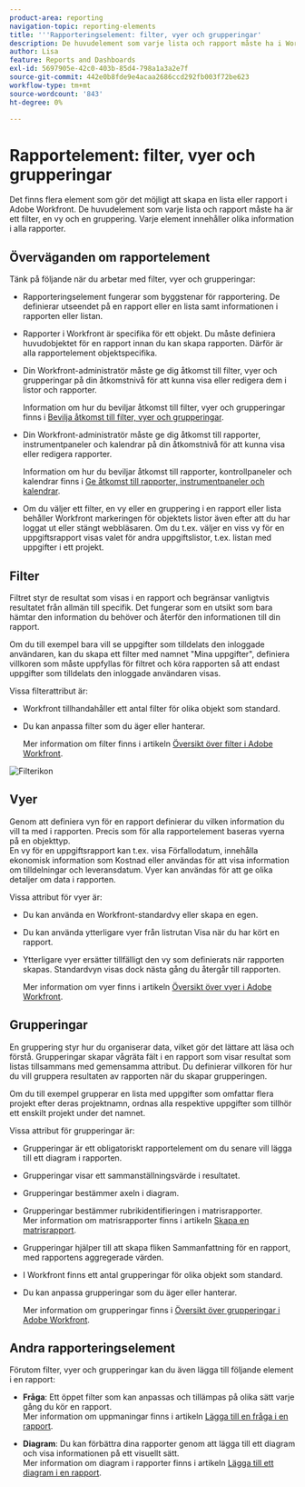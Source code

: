 ```yaml
---
product-area: reporting
navigation-topic: reporting-elements
title: '''Rapporteringselement: filter, vyer och grupperingar'
description: De huvudelement som varje lista och rapport måste ha i Workfront är ett filter, en vy och en gruppering. Varje element innehåller olika information i alla rapporter.
author: Lisa
feature: Reports and Dashboards
exl-id: 5697905e-42c0-403b-85d4-798a1a3a2e7f
source-git-commit: 442e0b8fde9e4acaa2686ccd292fb003f72be623
workflow-type: tm+mt
source-wordcount: '843'
ht-degree: 0%

---
```


# Rapportelement: filter, vyer och grupperingar

<!--
<div style="color: #ff1493;" data-mc-conditions="QuicksilverOrClassic.Draft mode">
<p>AL: Add information here about all the different kinds of FVGs: in reports, in lists, beta, etc // OR: this article should be a high-level overview of reporting elements. Then, each type of element should have:</p>
<p>- overview for Filters</p>
<p>- create a filter</p>
<p>- share a filter</p>
<p>ALL in Reporting elements but the Shared ones should be linked to Basics> Sharing; some of the articles in the Basics> Navigation> Use lists might beed to link here as well</p>
</div>
-->

Det finns flera element som gör det möjligt att skapa en lista eller rapport i Adobe Workfront. De huvudelement som varje lista och rapport måste ha är ett filter, en vy och en gruppering. Varje element innehåller olika information i alla rapporter.

## Överväganden om rapportelement

Tänk på följande när du arbetar med filter, vyer och grupperingar:

* Rapporteringselement fungerar som byggstenar för rapportering. De definierar utseendet på en rapport eller en lista samt informationen i rapporten eller listan.
* Rapporter i Workfront är specifika för ett objekt. Du måste definiera huvudobjektet för en rapport innan du kan skapa rapporten. Därför är alla rapportelement objektspecifika.
* Din Workfront-administratör måste ge dig åtkomst till filter, vyer och grupperingar på din åtkomstnivå för att kunna visa eller redigera dem i listor och rapporter.

   Information om hur du beviljar åtkomst till filter, vyer och grupperingar finns i [Bevilja åtkomst till filter, vyer och grupperingar](../../../administration-and-setup/add-users/configure-and-grant-access/grant-access-fvg.md).

* Din Workfront-administratör måste ge dig åtkomst till rapporter, instrumentpaneler och kalendrar på din åtkomstnivå för att kunna visa eller redigera rapporter.

   Information om hur du beviljar åtkomst till rapporter, kontrollpaneler och kalendrar finns i [Ge åtkomst till rapporter, instrumentpaneler och kalendrar](../../../administration-and-setup/add-users/configure-and-grant-access/grant-access-reports-dashboards-calendars.md).

* Om du väljer ett filter, en vy eller en gruppering i en rapport eller lista behåller Workfront markeringen för objektets listor även efter att du har loggat ut eller stängt webbläsaren. Om du t.ex. väljer en viss vy för en uppgiftsrapport visas valet för andra uppgiftslistor, t.ex. listan med uppgifter i ett projekt.

## Filter

Filtret styr de resultat som visas i en rapport och begränsar vanligtvis resultatet från allmän till specifik. Det fungerar som en utsikt som bara hämtar den information du behöver och återför den informationen till din rapport.

Om du till exempel bara vill se uppgifter som tilldelats den inloggade användaren, kan du skapa ett filter med namnet &quot;Mina uppgifter&quot;, definiera villkoren som måste uppfyllas för filtret och köra rapporten så att endast uppgifter som tilldelats den inloggade användaren visas.

Vissa filterattribut är:

* Workfront tillhandahåller ett antal filter för olika objekt som standard.
* Du kan anpassa filter som du äger eller hanterar.

   Mer information om filter finns i artikeln [Översikt över filter i Adobe Workfront](../../../reports-and-dashboards/reports/reporting-elements/filters-overview.md).

![Filterikon](assets/projects-list-with-filter-drop-down-highlighted-nwe.png)

## Vyer

Genom att definiera vyn för en rapport definierar du vilken information du vill ta med i rapporten. Precis som för alla rapportelement baseras vyerna på en objekttyp.\
En vy för en uppgiftsrapport kan t.ex. visa Förfallodatum, innehålla ekonomisk information som Kostnad eller användas för att visa information om tilldelningar och leveransdatum. Vyer kan användas för att ge olika detaljer om data i rapporten.

Vissa attribut för vyer är:

* Du kan använda en Workfront-standardvy eller skapa en egen.
* Du kan använda ytterligare vyer från listrutan Visa när du har kört en rapport.
* Ytterligare vyer ersätter tillfälligt den vy som definierats när rapporten skapas. Standardvyn visas dock nästa gång du återgår till rapporten.

   Mer information om vyer finns i artikeln [Översikt över vyer i Adobe Workfront](../../../reports-and-dashboards/reports/reporting-elements/views-overview.md).

## Grupperingar

En gruppering styr hur du organiserar data, vilket gör det lättare att läsa och förstå. Grupperingar skapar vågräta fält i en rapport som visar resultat som listas tillsammans med gemensamma attribut. Du definierar villkoren för hur du vill gruppera resultaten av rapporten när du skapar grupperingen.

Om du till exempel grupperar en lista med uppgifter som omfattar flera projekt efter deras projektnamn, ordnas alla respektive uppgifter som tillhör ett enskilt projekt under det namnet.

Vissa attribut för grupperingar är:

* Grupperingar är ett obligatoriskt rapportelement om du senare vill lägga till ett diagram i rapporten.
* Grupperingar visar ett sammanställningsvärde i resultatet. &#x200B;
* Grupperingar bestämmer axeln i diagram.
* Grupperingar bestämmer rubrikidentifieringen i matrisrapporter.\
   Mer information om matrisrapporter finns i artikeln [Skapa en matrisrapport](../../../reports-and-dashboards/reports/creating-and-managing-reports/create-matrix-report.md).

* Grupperingar hjälper till att skapa fliken Sammanfattning för en rapport, med rapportens aggregerade värden.
* I Workfront finns ett antal grupperingar för olika objekt som standard.
* Du kan anpassa grupperingar som du äger eller hanterar.

   Mer information om grupperingar finns i [Översikt över grupperingar i Adobe Workfront](../../../reports-and-dashboards/reports/reporting-elements/groupings-overview.md).

## Andra rapporteringselement

Förutom filter, vyer och grupperingar kan du även lägga till följande element i en rapport:

* **Fråga**: Ett öppet filter som kan anpassas och tillämpas på olika sätt varje gång du kör en rapport.\
   Mer information om uppmaningar finns i artikeln [Lägga till en fråga i en rapport](../../../reports-and-dashboards/reports/creating-and-managing-reports/add-prompt-report.md).

* **Diagram**: Du kan förbättra dina rapporter genom att lägga till ett diagram och visa informationen på ett visuellt sätt.\
   Mer information om diagram i rapporter finns i artikeln [Lägga till ett diagram i en rapport](../../../reports-and-dashboards/reports/creating-and-managing-reports/add-chart-report.md).
